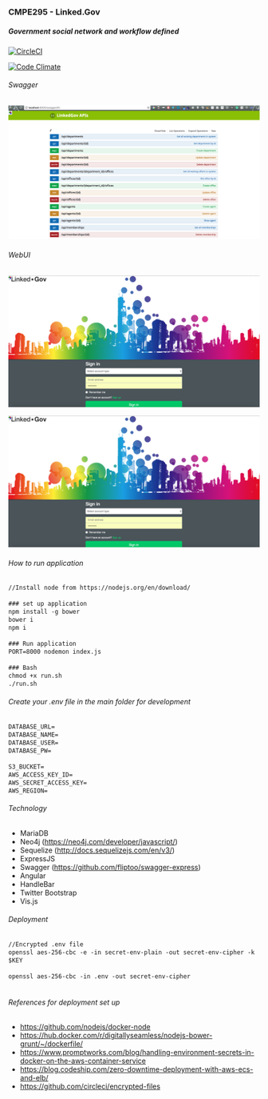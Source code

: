 ### CMPE295 - Linked.Gov

##### Government social network and workflow defined

[![CircleCI](https://circleci.com/gh/lelea2/CMPE295.svg?style=svg)](https://circleci.com/gh/lelea2/CMPE295)

[![Code Climate](https://codeclimate.com/github/lelea2/CMPE295/badges/gpa.svg)](https://codeclimate.com/github/lelea2/CMPE295)

###### Swagger

![alt tag](https://github.com/lelea2/CMPE295/blob/master/demo/swagger.png)

###### WebUI

![alt tag](https://github.com/lelea2/CMPE295/blob/master/demo/register.png)


![alt tag](https://github.com/lelea2/CMPE295/blob/master/demo/register.png)

###### How to run application

```
//Install node from https://nodejs.org/en/download/

### set up application
npm install -g bower
bower i
npm i

### Run application
PORT=8000 nodemon index.js

### Bash
chmod +x run.sh
./run.sh

```


###### Create your .env file in the main folder for development

```
DATABASE_URL=
DATABASE_NAME=
DATABASE_USER=
DATABASE_PW=

S3_BUCKET=
AWS_ACCESS_KEY_ID=
AWS_SECRET_ACCESS_KEY=
AWS_REGION=
```

###### Technology

* MariaDB
* Neo4j (https://neo4j.com/developer/javascript/)
* Sequelize (http://docs.sequelizejs.com/en/v3/)
* ExpressJS
* Swagger (https://github.com/fliptoo/swagger-express)
* Angular
* HandleBar
* Twitter Bootstrap
* Vis.js


###### Deployment

```
//Encrypted .env file
openssl aes-256-cbc -e -in secret-env-plain -out secret-env-cipher -k $KEY

openssl aes-256-cbc -in .env -out secret-env-cipher


```

###### References for deployment set up

* https://github.com/nodejs/docker-node
* https://hub.docker.com/r/digitallyseamless/nodejs-bower-grunt/~/dockerfile/
* https://www.promptworks.com/blog/handling-environment-secrets-in-docker-on-the-aws-container-service
* https://blog.codeship.com/zero-downtime-deployment-with-aws-ecs-and-elb/
* https://github.com/circleci/encrypted-files

